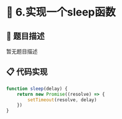 # 🎪 6.实现一个sleep函数



## 📄 题目描述
暂无题目描述

## 📋 代码实现
```typescript
function sleep(delay) {
    return new Promise((resolve) => {
        setTimeout(resolve, delay)
    })
}

```
